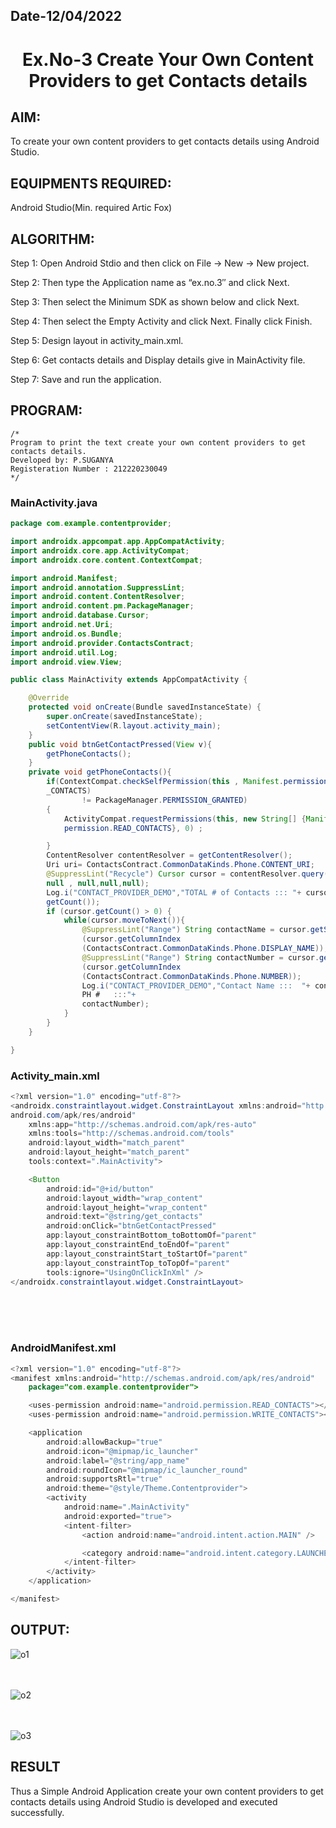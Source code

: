 ## Date-12/04/2022
# <p align="center"> Ex.No-3 Create Your Own Content Providers to get Contacts details</P>


## AIM:

To create your own content providers to get contacts details using Android Studio.

## EQUIPMENTS REQUIRED:

Android Studio(Min. required Artic Fox)

## ALGORITHM:

Step 1: Open Android Stdio and then click on File -> New -> New project.

Step 2: Then type the Application name as “ex.no.3″ and click Next. 

Step 3: Then select the Minimum SDK as shown below and click Next.

Step 4: Then select the Empty Activity and click Next. Finally click Finish.

Step 5: Design layout in activity_main.xml.

Step 6: Get contacts details and Display details give in MainActivity file.

Step 7: Save and run the application.

## PROGRAM:
```
/*
Program to print the text create your own content providers to get contacts details.
Developed by: P.SUGANYA
Registeration Number : 212220230049
*/
```

### MainActivity.java
```java
package com.example.contentprovider;

import androidx.appcompat.app.AppCompatActivity;
import androidx.core.app.ActivityCompat;
import androidx.core.content.ContextCompat;

import android.Manifest;
import android.annotation.SuppressLint;
import android.content.ContentResolver;
import android.content.pm.PackageManager;
import android.database.Cursor;
import android.net.Uri;
import android.os.Bundle;
import android.provider.ContactsContract;
import android.util.Log;
import android.view.View;

public class MainActivity extends AppCompatActivity {

    @Override
    protected void onCreate(Bundle savedInstanceState) {
        super.onCreate(savedInstanceState);
        setContentView(R.layout.activity_main);
    }
    public void btnGetContactPressed(View v){
        getPhoneContacts();
    }
    private void getPhoneContacts(){
        if(ContextCompat.checkSelfPermission(this , Manifest.permission.READ
        _CONTACTS)
                != PackageManager.PERMISSION_GRANTED)
        {
            ActivityCompat.requestPermissions(this, new String[] {Manifest.
            permission.READ_CONTACTS}, 0) ;

        }
        ContentResolver contentResolver = getContentResolver();
        Uri uri= ContactsContract.CommonDataKinds.Phone.CONTENT_URI;
        @SuppressLint("Recycle") Cursor cursor = contentResolver.query(uri,
        null , null,null,null);
        Log.i("CONTACT_PROVIDER_DEMO","TOTAL # of Contacts ::: "+ cursor.
        getCount());
        if (cursor.getCount() > 0) {
            while(cursor.moveToNext()){
                @SuppressLint("Range") String contactName = cursor.getString
                (cursor.getColumnIndex
                (ContactsContract.CommonDataKinds.Phone.DISPLAY_NAME));
                @SuppressLint("Range") String contactNumber = cursor.getString
                (cursor.getColumnIndex
                (ContactsContract.CommonDataKinds.Phone.NUMBER));
                Log.i("CONTACT_PROVIDER_DEMO","Contact Name :::  "+ contactName+" 
                PH #   :::"+ 
                contactNumber);
            }
        }
    }

}

```

### Activity_main.xml
```java
<?xml version="1.0" encoding="utf-8"?>
<androidx.constraintlayout.widget.ConstraintLayout xmlns:android="http://schemas.
android.com/apk/res/android"
    xmlns:app="http://schemas.android.com/apk/res-auto"
    xmlns:tools="http://schemas.android.com/tools"
    android:layout_width="match_parent"
    android:layout_height="match_parent"
    tools:context=".MainActivity">

    <Button
        android:id="@+id/button"
        android:layout_width="wrap_content"
        android:layout_height="wrap_content"
        android:text="@string/get_contacts"
        android:onClick="btnGetContactPressed"
        app:layout_constraintBottom_toBottomOf="parent"
        app:layout_constraintEnd_toEndOf="parent"
        app:layout_constraintStart_toStartOf="parent"
        app:layout_constraintTop_toTopOf="parent"
        tools:ignore="UsingOnClickInXml" />
</androidx.constraintlayout.widget.ConstraintLayout>
```

</br>
</br>
</br>


### AndroidManifest.xml
```java
<?xml version="1.0" encoding="utf-8"?>
<manifest xmlns:android="http://schemas.android.com/apk/res/android"
    package="com.example.contentprovider">

    <uses-permission android:name="android.permission.READ_CONTACTS"></uses-permission>
    <uses-permission android:name="android.permission.WRITE_CONTACTS"></uses-permission>

    <application
        android:allowBackup="true"
        android:icon="@mipmap/ic_launcher"
        android:label="@string/app_name"
        android:roundIcon="@mipmap/ic_launcher_round"
        android:supportsRtl="true"
        android:theme="@style/Theme.Contentprovider">
        <activity
            android:name=".MainActivity"
            android:exported="true">
            <intent-filter>
                <action android:name="android.intent.action.MAIN" />

                <category android:name="android.intent.category.LAUNCHER" />
            </intent-filter>
        </activity>
    </application>

</manifest>
```




## OUTPUT:
![o1](https://user-images.githubusercontent.com/77089743/167104309-45158637-85bc-4d17-a46d-250cac5db4f5.jpeg)
</br>
</br>
</br>

![o2](https://user-images.githubusercontent.com/77089743/167104324-74399734-2fd0-43e0-849e-7ff25a8c4ce3.jpeg)
</br>
</br>
</br>

![o3](https://user-images.githubusercontent.com/77089743/167104352-10aac091-2706-4eed-a562-1d5ec6fefed5.jpeg)

## RESULT
Thus a Simple Android Application create your own content providers to get contacts details using Android Studio is developed and executed successfully.
